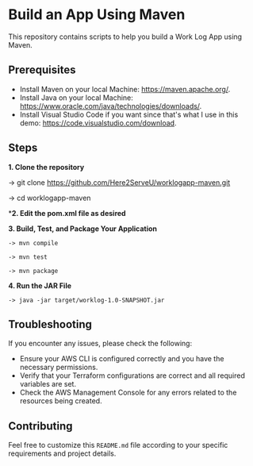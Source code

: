 # Build an App Using Maven

This repository contains scripts to help you build a Work Log App using Maven.

## Prerequisites

- Install Maven on your local Machine: https://maven.apache.org/.
- Install Java on your local Machine: https://www.oracle.com/java/technologies/downloads/.
- Install Visual Studio Code if you want since that's what I use in this demo: https://code.visualstudio.com/download. 

## Steps

**1. Clone the repository**

   -> git clone https://github.com/Here2ServeU/worklogapp-maven.git
   
   -> cd worklogapp-maven

***2. Edit the pom.xml file as desired**


**3. Build, Test, and Package Your Application**

    -> mvn compile

    -> mvn test 

    -> mvn package


**4. Run the JAR File**

    -> java -jar target/worklog-1.0-SNAPSHOT.jar


## Troubleshooting
If you encounter any issues, please check the following:

- Ensure your AWS CLI is configured correctly and you have the necessary permissions.
- Verify that your Terraform configurations are correct and all required variables are set.
- Check the AWS Management Console for any errors related to the resources being created.


## Contributing
Feel free to customize this `README.md` file according to your specific requirements and project details.




